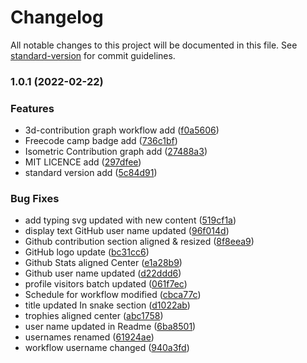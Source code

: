 # Changelog

All notable changes to this project will be documented in this file. See [standard-version](https://github.com/conventional-changelog/standard-version) for commit guidelines.

### 1.0.1 (2022-02-22)


### Features

* 3d-contribution graph workflow add ([f0a5606](https://github.com/VikashPR/VikashPR/commit/f0a560603f57ae9529a0c65fe69eacac41800e8f))
* Freecode camp badge add ([736c1bf](https://github.com/VikashPR/VikashPR/commit/736c1bfccc503d67e3ecca0bf99b72bdef0a993d))
* Isometric Contribution graph add ([27488a3](https://github.com/VikashPR/VikashPR/commit/27488a392e97aabc3e32349db1f2f2d881df4c93))
* MIT LICENCE add ([297dfee](https://github.com/VikashPR/VikashPR/commit/297dfee8a6c3bdaeab6c55c79870f0c46233e8b6))
* standard version add ([5c84d91](https://github.com/VikashPR/VikashPR/commit/5c84d917ce4e2b8bd04d4d13c4048c2dd4122a20))


### Bug Fixes

* add typing svg updated with new content ([519cf1a](https://github.com/VikashPR/VikashPR/commit/519cf1a68a34c067b8e9341ac655623c392aba83))
* display text GitHub user name updated ([96f014d](https://github.com/VikashPR/VikashPR/commit/96f014db954c4e984b7035921522f4dc070c1350))
* Github contribution section aligned & resized ([8f8eea9](https://github.com/VikashPR/VikashPR/commit/8f8eea93c66b75be7dec8edfe5175e4f31306b6f))
* GitHub logo update ([bc31cc6](https://github.com/VikashPR/VikashPR/commit/bc31cc6719d78311e8d55aeca71b8aa4ecabf44d))
* Github Stats aligned Center ([e1a28b9](https://github.com/VikashPR/VikashPR/commit/e1a28b9274d9c6e6211b09e293df387d59aa605b))
* Github user name updated ([d22ddd6](https://github.com/VikashPR/VikashPR/commit/d22ddd642d7d886f9ba1922d39528c8e8a4996db))
* profile visitors batch updated ([061f7ec](https://github.com/VikashPR/VikashPR/commit/061f7ecdcb73a94fef0ef6342bfccae89de7d027))
* Schedule for workflow modified ([cbca77c](https://github.com/VikashPR/VikashPR/commit/cbca77c9edb191a43ef1930aa32df02161a17dad))
* title updated In snake section ([d1022ab](https://github.com/VikashPR/VikashPR/commit/d1022ab150cd964af3836ed9f7bc6dd303550947))
* trophies aligned center ([abc1758](https://github.com/VikashPR/VikashPR/commit/abc1758aab8331967025a4f1d00b17a425c8d232))
* user name updated in Readme ([6ba8501](https://github.com/VikashPR/VikashPR/commit/6ba8501b8507897b4567cf19fdce936e3b4e08ff))
* usernames renamed ([61924ae](https://github.com/VikashPR/VikashPR/commit/61924ae166400f727108b79265dd92e151baf6b8))
* workflow username changed ([940a3fd](https://github.com/VikashPR/VikashPR/commit/940a3fdcd5403cc45815ae3c8a1b7f6b4c059fd4))
